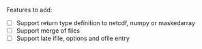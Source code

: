 Features to add:
- [ ] Support return type definition to netcdf, numpy or maskedarray
- [ ] Support merge of files
- [ ] Support late ifile, options and ofile entry
